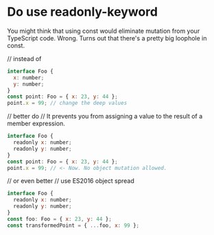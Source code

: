 # Do use readonly-keyword

You might think that using const would eliminate mutation from your TypeScript code. Wrong. Turns out that there's a pretty big loophole in const.

// instead of

```javascript
interface Foo {
  x: number;
  y: number;
}
const point: Foo = { x: 23, y: 44 };
point.x = 99; // change the deep values
```

// better do // It prevents you from assigning a value to the result of a member expression.

```javascript
interface Foo {
  readonly x: number;
  readonly y: number;
}
const point: Foo = { x: 23, y: 44 };
point.x = 99; // <- Now. No object mutation allowed.
```

// or even better // use ES2016 object spread

```javascript
interface Foo {
  readonly x: number;
  readonly y: number;
}
const foo: Foo = { x: 23, y: 44 };
const transformedPoint = { ...foo, x: 99 };
```

